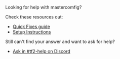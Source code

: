 Looking for help with mastercomfig?

Check these resources out:

* [Quick Fixes guide](https://docs.comfig.app/latest/next_steps/quick_fixes/)
* [Setup Instructions](https://docs.comfig.app/latest/setup/clean_up/)

Still can't find your answer and want to ask for help?

* [Ask in #tf2-help on Discord](https://discord.gg/comfig)
